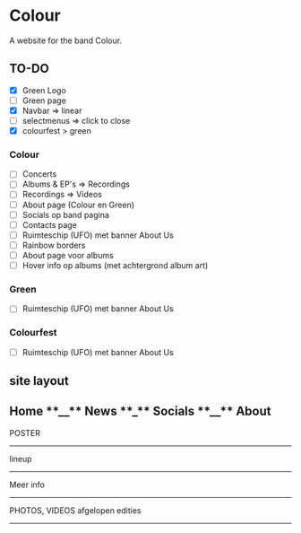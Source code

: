 <!-- @format -->

# Colour

A website for the band Colour.

## TO-DO

-   [x] Green Logo
-   [ ] Green page
-   [x] Navbar => linear
-   [ ] selectmenus => click to close
-   [x] colourfest > green

### Colour

-   [ ] Concerts
-   [ ] Albums & EP's => Recordings
-   [ ] Recordings => Videos
-   [ ] About page (Colour en Green)
-   [ ] Socials op band pagina
-   [ ] Contacts page
-   [ ] Ruimteschip (UFO) met banner About Us
-   [ ] Rainbow borders
-   [ ] About page voor albums
-   [ ] Hover info op albums (met achtergrond album art)

### Green

-   [ ] Ruimteschip (UFO) met banner About Us

### Colourfest

-   [ ] Ruimteschip (UFO) met banner About Us

## site layout

## Home **\*\***\_\_**\*\*** News **\*\***\_**\*\*** Socials \***\*\_\_\*\*** About

<div hidden><h1>Colourfest 2023 was amazing! See you next year!</h1></div>

<!-- # COLOURFEST // kan eraf -->

POSTER

---

lineup

---

Meer info

---

PHOTOS, VIDEOS afgelopen edities

---
